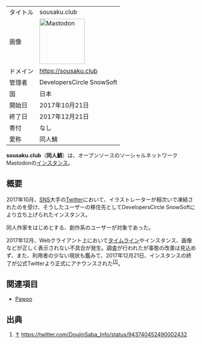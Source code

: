 <div>

|          |                                                                                                                                                                                                                                                                                                        |
|----------|--------------------------------------------------------------------------------------------------------------------------------------------------------------------------------------------------------------------------------------------------------------------------------------------------------|
| タイトル | sousaku.club                                                                                                                                                                                                                                                                                           |
| 画像     | [<img src="/images/thumb/0/00/Mastodon_logo.png/120px-Mastodon_logo.png" srcset="/images/thumb/0/00/Mastodon_logo.png/180px-Mastodon_logo.png 1.5x, /images/0/00/Mastodon_logo.png 2x" width="120" height="120" alt="Mastodon" />](/%E3%83%95%E3%82%A1%E3%82%A4%E3%83%AB:Mastodon_logo.png "Mastodon") |
| ドメイン | <a href="https://sousaku.club" rel="nofollow">https://sousaku.club</a>                                                                                                                                                                                                                                 |
| 管理者   | DevelopersCircle SnowSoft                                                                                                                                                                                                                                                                              |
| 国       | 日本                                                                                                                                                                                                                                                                                                   |
| 開始日   | 2017年10月21日                                                                                                                                                                                                                                                                                         |
| 終了日   | 2017年12月21日                                                                                                                                                                                                                                                                                         |
| 寄付     | なし                                                                                                                                                                                                                                                                                                   |
| 愛称     | 同人鯖                                                                                                                                                                                                                                                                                                 |

**sousaku.club**（**同人鯖**）は、オープンソースのソーシャルネットワークMastodonの[インスタンス](/%E3%82%A4%E3%83%B3%E3%82%B9%E3%82%BF%E3%83%B3%E3%82%B9 "インスタンス")。

## 概要

2017年10月、[SNS](/%E3%82%BD%E3%83%BC%E3%82%B7%E3%83%A3%E3%83%AB%E3%83%BB%E3%83%8D%E3%83%83%E3%83%88%E3%83%AF%E3%83%BC%E3%82%AD%E3%83%B3%E3%82%B0%E3%83%BB%E3%82%B5%E3%83%BC%E3%83%93%E3%82%B9 "ソーシャル・ネットワーキング・サービス")大手の[Twitter](/Twitter "Twitter")において、イラストレーターが相次いで凍結されたのを受け、そうしたユーザーの移住先としてDevelopersCircle SnowSoftにより立ち上げられたインスタンス。

同人作家をはじめとする、創作系のユーザーが対象であった。

2017年12月、Webクライアント上において[タイムライン](/%E3%82%BF%E3%82%A4%E3%83%A0%E3%83%A9%E3%82%A4%E3%83%B3 "タイムライン")やインスタンス、画像などが正しく表示されない不具合が発生。調査が行われたが事態の改善は見込めず、また、利用者の少ない現状も鑑みて、2017年12月21日、インスタンスの終了が公式Twitterより正式にアナウンスされた<sup>[\[1\]](#cite_note-1)</sup>。

## 関連項目

-   [Pawoo](/Pawoo "Pawoo")

## 出典

<div>

1.  [↑](#cite_ref-1) <a href="https://twitter.com/DoujinSaba_Info/status/943740452490002432" rel="nofollow">https://twitter.com/DoujinSaba_Info/status/943740452490002432</a>

</div>

</div>
